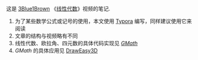 这是 [3Blue1Brown](https://space.bilibili.com/88461692#/) 《[线性代数](https://space.bilibili.com/88461692#/channel/detail?cid=9450)》视频的笔记.

1. 为了某些数学公式或记号的使用，本文使用 [Typora](https://www.typora.io/) 编写，同样建议使用它来阅读
2. 文章的结构与视频略有不同
3. 线性代数、欧拉角、四元数的具体代码实现见 [*GMath*](https://github.com/CatOnly/GMath)
4. *GMath* 的具体应用见 [DrawEasy3D](https://github.com/CatOnly/DrawEasy3D)
